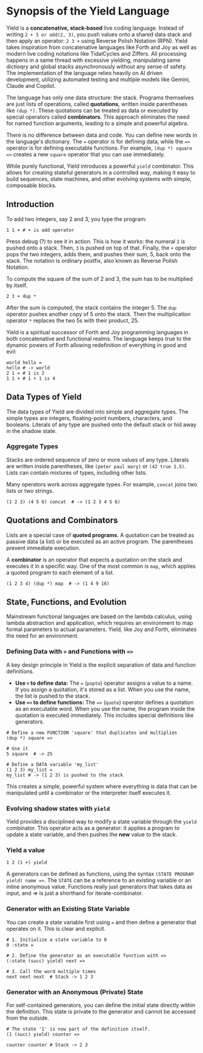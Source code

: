 # Synopsis of the Yield Language

Yield is a **concatenative, stack-based** live coding language. Instead of writing `2 + 3 or add(2, 3)`, you push values onto a shared data stack and then apply an operator: `2 3 +` using Reverse Polish Notation (RPN). Yield takes inspiration from concatenative languages like Forth and Joy as well as modern live coding notations like TidalCycles and Ziffers. All processing happens in a same thread with excessive yielding, manipulating same dictioqry and global stacks asynchronously without any sense of safety. The implementation of the language relies heavily on AI driven development, utilizing automated testing and multiple models like Gemini, Claude and Copilot.

The language has only one data structure: the stack. Programs themselves are just lists of operations, called **quotations**, written inside parentheses like `(dup *)`. These quotations can be treated as data or executed by special operators called **combinators**. This approach eliminates the need for named function arguments, leading to a simple and powerful algebra.

There is no difference between data and code. You can define new words in the language's dictionary. The `=` operator is for defining data, while the `=>` operator is for defining executable functions. For example, `(dup *) square =>` creates a new `square` operator that you can use immediately.

While purely functional, Yield introduces a powerful `yield` combinator. This allows for creating stateful generators in a controlled way, making it easy to build sequences, state machines, and other evolving systems with simple, composable blocks.

## Introduction

To add two integers, say 2 and 3, you type the program:

```
1 1 + # + is add operator
```

Press debug (?) to see it in action. This is how it works: the numeral `2` is pushed onto a stack. Then, `3` is pushed on top of that. Finally, the `+` operator pops the two integers, adds them, and pushes their sum, 5, back onto the stack. The notation is ordinary postfix, also known as Reverse Polish Notation.

To compute the square of the sum of 2 and 3, the sum has to be multiplied by itself.

```
2 3 + dup *
```

After the sum is computed, the stack contains the integer 5. The `dup` operator pushes another copy of 5 onto the stack. Then the multiplication operator `*` replaces the two 5s with their product, 25.

Yield is a spiritual successor of Forth and Joy programming languages in both concatenative and functional realms. The language keeps true to the dynamic powers of Forth allowing redefinition of everything in good and evil:
```
world hello =
hello # -> world
2 1 = # 1 is 2
1 1 + # 1 + 1 is 4
```

## Data Types of Yield

The data types of Yield are divided into simple and aggregate types. The simple types are integers, floating-point numbers, characters, and booleans. Literals of any type are pushed onto the default stack or hid away in the shadow state.

### Aggregate Types

Stacks are ordered sequence of zero or more values of any type. Literals are written inside parentheses, like `(peter paul mary)` or `(42 true 1.5)`. Lists can contain mixtures of types, including other lists.

Many operators work across aggregate types. For example, `concat` joins two lists or two strings.

```
(1 2 3) (4 5 6) concat  # -> (1 2 3 4 5 6)
```

## Quotations and Combinators

Lists are a special case of **quoted programs**. A quotation can be treated as passive data (a list) or be executed as an active program. The parentheses prevent immediate execution.

A **combinator** is an operator that expects a quotation on the stack and executes it in a specific way. One of the most common is `map`, which applies a quoted program to each element of a list.

```
(1 2 3 4) (dup *) map  # -> (1 4 9 16)
```

## State, Functions, and Evolution

Mainstream functional languages are based on the lambda calculus, using lambda abstraction and application, which requires an environment to map formal parameters to actual parameters. Yield, like Joy and Forth, eliminates the need for an environment.

### Defining Data with `=` and Functions with `=>`

A key design principle in Yield is the explicit separation of data and function definitions.
*   **Use `=` to define data:** The `=` (`popto`) operator assigns a value to a name. If you assign a quotation, it's stored as a list. When you use the name, the list is pushed to the stack.
*   **Use `=>` to define functions:** The `=>` (`quote`) operator defines a quotation as an executable word. When you use the name, the program inside the quotation is executed immediately. This includes special definitions like generators.

```
# Define a new FUNCTION 'square' that duplicates and multiplies
(dup *) square =>

# Use it
5 square  # -> 25

# Define a DATA variable 'my_list'
(1 2 3) my_list =
my_list # -> (1 2 3) is pushed to the stack
```

This creates a simple, powerful system where everything is data that can be manipulated until a combinator or the interpreter itself executes it.

### Evolving shadow states with `yield`

Yield provides a disciplined way to modify a state variable through the `yield` combinator. This operator acts as a generator: it applies a program to update a state variable, and then pushes the **new** value to the stack.

### Yield a value

```
1 2 (1 +) yield
```

A generators can be defined as functions, using the syntax `(STATE PROGRAM yield) name =>`. The `STATE` can be a reference to an existing variable or an inline anonymous value. Functions really just generators that takes data as input, and => is just a shorthand for iterate-combinator.

### Generator with an Existing State Variable
You can create a state variable first using `=` and then define a generator that operates on it. This is clear and explicit.
```
# 1. Initialize a state variable to 0
0 :state =

# 2. Define the generator as an executable function with =>
(:state (succ) yield) next =>

# 3. Call the word multiple times
next next next  # Stack -> 1 2 3
```

### Generator with an Anonymous (Private) State
For self-contained generators, you can define the initial state directly within the definition. This state is private to the generator and cannot be accessed from the outside.
```
# The state '1' is now part of the definition itself.
(1 (succ) yield) counter =>

counter counter # Stack -> 2 3
```
